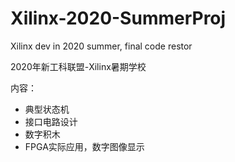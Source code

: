 # Xilinx-2020-SummerProj
Xilinx dev in 2020 summer, final code restor

2020年新工科联盟-Xilinx暑期学校

内容：

- 典型状态机
- 接口电路设计
- 数字积木
- FPGA实际应用，数字图像显示
